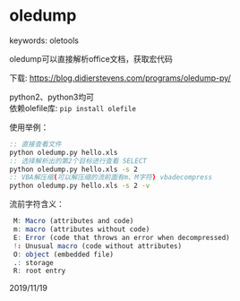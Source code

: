 # oledump

keywords: oletools  

oledump可以直接解析office文档，获取宏代码  

下载: https://blog.didierstevens.com/programs/oledump-py/  

python2、python3均可  
依赖olefile库: `pip install olefile`  

使用举例：  
```bat
:: 直接查看文件
python oledump.py hello.xls
:: 选择解析出的第2个目标进行查看 SELECT
python oledump.py hello.xls -s 2
:: VBA解压缩(可以解压缩的流前面有m、M字符) vbadecompress
python oledump.py hello.xls -s 2 -v
```

流前字符含义：  
```r
 M: Macro (attributes and code)
 m: macro (attributes without code)
 E: Error (code that throws an error when decompressed)
 !: Unusual macro (code without attributes)
 O: object (embedded file)
 .: storage
 R: root entry
```


2019/11/19  

